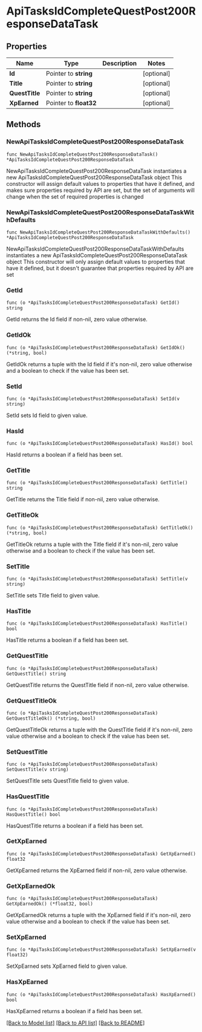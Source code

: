 # ApiTasksIdCompleteQuestPost200ResponseDataTask

## Properties

Name | Type | Description | Notes
------------ | ------------- | ------------- | -------------
**Id** | Pointer to **string** |  | [optional] 
**Title** | Pointer to **string** |  | [optional] 
**QuestTitle** | Pointer to **string** |  | [optional] 
**XpEarned** | Pointer to **float32** |  | [optional] 

## Methods

### NewApiTasksIdCompleteQuestPost200ResponseDataTask

`func NewApiTasksIdCompleteQuestPost200ResponseDataTask() *ApiTasksIdCompleteQuestPost200ResponseDataTask`

NewApiTasksIdCompleteQuestPost200ResponseDataTask instantiates a new ApiTasksIdCompleteQuestPost200ResponseDataTask object
This constructor will assign default values to properties that have it defined,
and makes sure properties required by API are set, but the set of arguments
will change when the set of required properties is changed

### NewApiTasksIdCompleteQuestPost200ResponseDataTaskWithDefaults

`func NewApiTasksIdCompleteQuestPost200ResponseDataTaskWithDefaults() *ApiTasksIdCompleteQuestPost200ResponseDataTask`

NewApiTasksIdCompleteQuestPost200ResponseDataTaskWithDefaults instantiates a new ApiTasksIdCompleteQuestPost200ResponseDataTask object
This constructor will only assign default values to properties that have it defined,
but it doesn't guarantee that properties required by API are set

### GetId

`func (o *ApiTasksIdCompleteQuestPost200ResponseDataTask) GetId() string`

GetId returns the Id field if non-nil, zero value otherwise.

### GetIdOk

`func (o *ApiTasksIdCompleteQuestPost200ResponseDataTask) GetIdOk() (*string, bool)`

GetIdOk returns a tuple with the Id field if it's non-nil, zero value otherwise
and a boolean to check if the value has been set.

### SetId

`func (o *ApiTasksIdCompleteQuestPost200ResponseDataTask) SetId(v string)`

SetId sets Id field to given value.

### HasId

`func (o *ApiTasksIdCompleteQuestPost200ResponseDataTask) HasId() bool`

HasId returns a boolean if a field has been set.

### GetTitle

`func (o *ApiTasksIdCompleteQuestPost200ResponseDataTask) GetTitle() string`

GetTitle returns the Title field if non-nil, zero value otherwise.

### GetTitleOk

`func (o *ApiTasksIdCompleteQuestPost200ResponseDataTask) GetTitleOk() (*string, bool)`

GetTitleOk returns a tuple with the Title field if it's non-nil, zero value otherwise
and a boolean to check if the value has been set.

### SetTitle

`func (o *ApiTasksIdCompleteQuestPost200ResponseDataTask) SetTitle(v string)`

SetTitle sets Title field to given value.

### HasTitle

`func (o *ApiTasksIdCompleteQuestPost200ResponseDataTask) HasTitle() bool`

HasTitle returns a boolean if a field has been set.

### GetQuestTitle

`func (o *ApiTasksIdCompleteQuestPost200ResponseDataTask) GetQuestTitle() string`

GetQuestTitle returns the QuestTitle field if non-nil, zero value otherwise.

### GetQuestTitleOk

`func (o *ApiTasksIdCompleteQuestPost200ResponseDataTask) GetQuestTitleOk() (*string, bool)`

GetQuestTitleOk returns a tuple with the QuestTitle field if it's non-nil, zero value otherwise
and a boolean to check if the value has been set.

### SetQuestTitle

`func (o *ApiTasksIdCompleteQuestPost200ResponseDataTask) SetQuestTitle(v string)`

SetQuestTitle sets QuestTitle field to given value.

### HasQuestTitle

`func (o *ApiTasksIdCompleteQuestPost200ResponseDataTask) HasQuestTitle() bool`

HasQuestTitle returns a boolean if a field has been set.

### GetXpEarned

`func (o *ApiTasksIdCompleteQuestPost200ResponseDataTask) GetXpEarned() float32`

GetXpEarned returns the XpEarned field if non-nil, zero value otherwise.

### GetXpEarnedOk

`func (o *ApiTasksIdCompleteQuestPost200ResponseDataTask) GetXpEarnedOk() (*float32, bool)`

GetXpEarnedOk returns a tuple with the XpEarned field if it's non-nil, zero value otherwise
and a boolean to check if the value has been set.

### SetXpEarned

`func (o *ApiTasksIdCompleteQuestPost200ResponseDataTask) SetXpEarned(v float32)`

SetXpEarned sets XpEarned field to given value.

### HasXpEarned

`func (o *ApiTasksIdCompleteQuestPost200ResponseDataTask) HasXpEarned() bool`

HasXpEarned returns a boolean if a field has been set.


[[Back to Model list]](../README.md#documentation-for-models) [[Back to API list]](../README.md#documentation-for-api-endpoints) [[Back to README]](../README.md)


